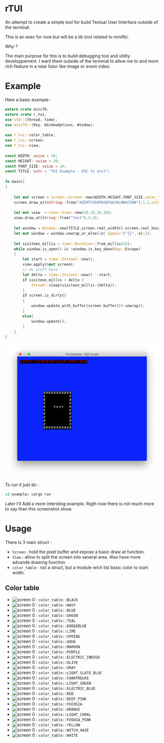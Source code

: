 # rTUI 

An attempt to create a simple tool for build Textual User Interface outside of the terminal. 

This is an exec for now but will be a lib (not related to minifb).

*Why ?* 

The main purpose for this is to build debugging tool and utility developpement. 
I want them outside of the terminal to allow me to and more rich feature in a near futur like image or event video. 

# Example

Here a basic example : 

```rust
extern crate minifb;
extern crate r_tui;
use std::{thread, time};
use minifb::{Key, WindowOptions, Window};

use r_tui::color_table;
use r_tui::screen;
use r_tui::view;

const WIDTH: usize = 50;
const HEIGHT: usize = 30;
const FONT_SIZE: usize = 16;
const TITLE: &str = "TUI Example - ESC to exit";

fn main() 
{

	let mut screen = screen::Screen::new(WIDTH,HEIGHT,FONT_SIZE,color_table::BLUE);
	screen.draw_at(&String::from("AZERTYUIOPQSDFGHJKLMWXCVBN"),1,1,color_table::RED,color_table::BLACK);

	let mut view  = view::View::new(10,10,10,10);
	view.draw_at(String::from("test"),3,3);

	let window = Window::new(TITLE,screen.real_width(),screen.real_height(),WindowOptions::default());
	let mut window = window.unwrap_or_else(|e| {panic!("{}", e);});

	let sixiteen_millis = time::Duration::from_millis(16);
	while window.is_open() && !window.is_key_down(Key::Escape)
	{
		let start = time::Instant::now();
		view.apply(&mut screen);
		// do stuff here
		let delta = time::Instant::now() - start;
		if sixiteen_millis > delta {
			thread::sleep(sixiteen_millis-(delta));
		}
		if screen.is_dirty()
		{
			window.update_with_buffer(screen.buffer()).unwrap();
		}
		else{
			window.update();
		}
	}
}
```

![screen 0](screenshot/screen_0.png)

To run it just do :
```bash
cd example; cargo run
```

Later I'll Add a more intersting example. Rigth now there is not much more to say than this screenshot show. 


# Usage 

There is 3 main struct : 

 * `Screen` : hold the pixel buffer and expose a basic draw at function. 
 * `View` : allow to split the screen into several area. Also have more advande drawing function
 * `color_table` : not a struct, but a module wich list basic color to start width. 

## Color table

* ![screen 0](https://www.htmlcsscolor.com/preview/32x32/000000.png) : `color_table::BLACK`
* ![screen 0](https://www.htmlcsscolor.com/preview/32x32/000080.png) : `color_table::NAVY`
* ![screen 0](https://www.htmlcsscolor.com/preview/32x32/0000FF.png) : `color_table::BLUE`
* ![screen 0](https://www.htmlcsscolor.com/preview/32x32/008000.png) : `color_table::GREEN`
* ![screen 0](https://www.htmlcsscolor.com/preview/32x32/008080.png) : `color_table::TEAL`
* ![screen 0](https://www.htmlcsscolor.com/preview/32x32/0080FF.png) : `color_table::DODGEBLUE`
* ![screen 0](https://www.htmlcsscolor.com/preview/32x32/00FF00.png) : `color_table::LIME`
* ![screen 0](https://www.htmlcsscolor.com/preview/32x32/00FF80.png) : `color_table::SPRING`
* ![screen 0](https://www.htmlcsscolor.com/preview/32x32/00FFFF.png) : `color_table::AQUA`
* ![screen 0](https://www.htmlcsscolor.com/preview/32x32/800000.png) : `color_table::MAROON`
* ![screen 0](https://www.htmlcsscolor.com/preview/32x32/800080.png) : `color_table::PURPLE`
* ![screen 0](https://www.htmlcsscolor.com/preview/32x32/8000FF.png) : `color_table::ELECTRIC_INDIGO`
* ![screen 0](https://www.htmlcsscolor.com/preview/32x32/808000.png) : `color_table::OLIVE`
* ![screen 0](https://www.htmlcsscolor.com/preview/32x32/808080.png) : `color_table::GRAY`
* ![screen 0](https://www.htmlcsscolor.com/preview/32x32/8080FF.png) : `color_table::LIGHT_SLATE_BLUE`
* ![screen 0](https://www.htmlcsscolor.com/preview/32x32/80FF00.png) : `color_table::CHARTREUSE`
* ![screen 0](https://www.htmlcsscolor.com/preview/32x32/80FF80.png) : `color_table::LIGHT_GREEN`
* ![screen 0](https://www.htmlcsscolor.com/preview/32x32/80FFFF.png) : `color_table::ELECTRIC_BLUE`
* ![screen 0](https://www.htmlcsscolor.com/preview/32x32/FF0000.png) : `color_table::RED`
* ![screen 0](https://www.htmlcsscolor.com/preview/32x32/FF0080.png) : `color_table::DEEP_PINK`
* ![screen 0](https://www.htmlcsscolor.com/preview/32x32/FF00FF.png) : `color_table::FUCHSIA`
* ![screen 0](https://www.htmlcsscolor.com/preview/32x32/FF8000.png) : `color_table::ORANGE`
* ![screen 0](https://www.htmlcsscolor.com/preview/32x32/FF8080.png) : `color_table::LIGHT_CORAL`
* ![screen 0](https://www.htmlcsscolor.com/preview/32x32/FF80FF.png) : `color_table::FUSHIA_PINK`
* ![screen 0](https://www.htmlcsscolor.com/preview/32x32/FFFF00.png) : `color_table::YELLOW`
* ![screen 0](https://www.htmlcsscolor.com/preview/32x32/FFFF80.png) : `color_table::WITCH_HAZE`
* ![screen 0](https://www.htmlcsscolor.com/preview/32x32/ffffff.png) : `color_table::WHITE`


